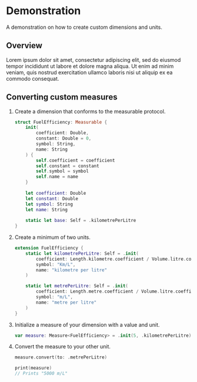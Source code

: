 # Demonstration

A demonstration on how to create custom dimensions and units.

## Overview

Lorem ipsum dolor sit amet, consectetur adipiscing elit, sed do eiusmod tempor incididunt ut labore et dolore magna aliqua. Ut enim ad minim veniam, quis nostrud exercitation ullamco laboris nisi ut aliquip ex ea commodo consequat.

## Converting custom measures

1. Create a dimension that conforms to the measurable protocol.

	```swift
    struct FuelEfficiency: Measurable {
        init(
            coefficient: Double,
            constant: Double = 0,
            symbol: String,
            name: String
        ) {
            self.coefficient = coefficient
            self.constant = constant
            self.symbol = symbol
            self.name = name
        }
		
        let coefficient: Double
        let constant: Double
        let symbol: String
        let name: String
		
        static let base: Self = .kilometrePerLitre
	}
	```

2. Create a minimum of two units.

	```swift
    extension FuelEfficiency {
        static let kilometrePerLitre: Self = .init(
            coefficient: Length.kilometre.coefficient / Volume.litre.coefficient,
            symbol: "Km/L",
            name: "kilometre per litre"
        )

        static let metrePerLitre: Self = .init(
            coefficient: Length.metre.coefficient / Volume.litre.coefficient,
            symbol: "m/L",
            name: "metre per litre"
        )
    }


3. Initialize a measure of your dimension with a value and unit.

	```swift
    var measure: Measure<FuelEfficiency> = .init(5, .kilometrePerLitre)
	```

4. Convert the measure to your other unit.

    ```swift
    measure.convert(to: .metrePerLitre)

    print(measure)
    // Prints "5000 m/L"
	```
